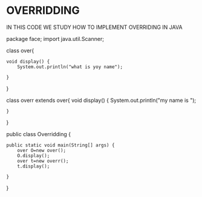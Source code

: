 # OVERRIDDING
IN THIS CODE WE STUDY HOW TO IMPLEMENT OVERRIDING IN JAVA


package face;
import java.util.Scanner;

class over{
	
	
	void display() {
		System.out.println("what is yoy name");
		
	}
}

class overr extends over{
	void display() {
		System.out.println("my name is ");
		
	}
}

public class Overridding {

	public static void main(String[] args) {
		over O=new over();
		O.display();
		over t=new overr();
		t.display();

	}

}


